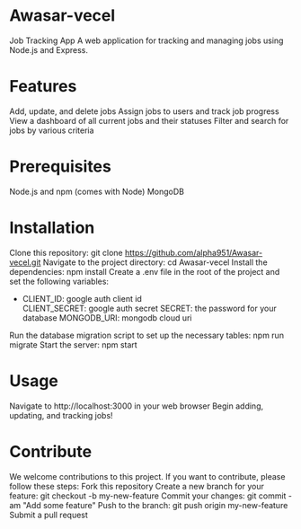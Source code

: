 # Awasar-vecel
Job Tracking App
A web application for tracking and managing jobs using Node.js and Express.

# Features
Add, update, and delete jobs
Assign jobs to users and track job progress
View a dashboard of all current jobs and their statuses
Filter and search for jobs by various criteria

# Prerequisites
Node.js and npm (comes with Node)
MongoDB 

# Installation
Clone this repository: git clone https://github.com/alpha951/Awasar-vecel.git
Navigate to the project directory: cd Awasar-vecel
Install the dependencies: npm install
Create a .env file in the root of the project and set the following variables:
<ul>
<li> CLIENT_ID: google auth client id </li>
CLIENT_SECRET: google auth secret
SECRET: the password for your database
MONGODB_URI: mongodb cloud uri
</ul>
Run the database migration script to set up the necessary tables: npm run migrate
Start the server: npm start

# Usage
Navigate to http://localhost:3000 in your web browser
Begin adding, updating, and tracking jobs!

# Contribute
We welcome contributions to this project. If you want to contribute, please follow these steps:
Fork this repository
Create a new branch for your feature: git checkout -b my-new-feature
Commit your changes: git commit -am "Add some feature"
Push to the branch: git push origin my-new-feature
Submit a pull request
